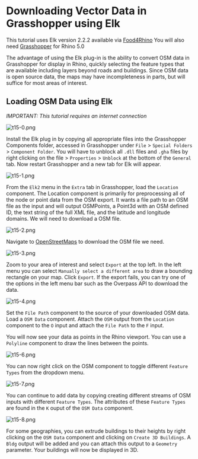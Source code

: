 # Downloading Vector Data in Grasshopper using Elk

This tutorial uses Elk version 2.2.2 available via [Food4Rhino](http://www.food4rhino.com/project/elk?ufh)
You will also need [Grasshopper](http://www.grasshopper3d.com/) for Rhino 5.0

The advantage of using the Elk plug-in is the ability to convert OSM data in Grasshopper for display in Rhino, quickly selecting the feature types that are available including layers beyond roads and buildings. Since OSM data is open source data, the maps may have incompleteness in parts, but will suffice for most areas of interest.

## Loading OSM Data using Elk

*IMPORTANT: This tutorial requires an internet connection*

![t15-0.png](https://github.com/jai2125/gis_tutorials/blob/master/Images/Tutorial_15/t15-0.png)

Install the Elk plug in by copying all appropriate files into the Grasshopper Components folder, accessed in Grasshopper under `File` > `Special Folders` > `Component Folder`. You will have to unblock all `.dll` files and `.gha` files by right clicking on the file > `Properties` > `Unblock` at the bottom of the `General` tab. Now restart Grasshopper and a new tab for Elk will appear.

![t15-1.png](https://github.com/jai2125/gis_tutorials/blob/master/Images/Tutorial_15/t15-1.png)

From the `Elk2` menu in the `Extra` tab in Grasshopper, load the `Location` component. The Location component is primarily for preprocessing all of the node or point data from the OSM export. It wants a file path to an OSM file as the input and will output OSMPoints, a Point3d with an OSM defined ID, the text string of the full XML file, and the latitude and longitude domains. We will need to download a OSM file.

![t15-2.png](https://github.com/jai2125/gis_tutorials/blob/master/Images/Tutorial_15/t15-2.png)

Navigate to [OpenStreetMaps](https://www.openstreetmap.org/) to download the OSM file we need.

![t15-3.png](https://github.com/jai2125/gis_tutorials/blob/master/Images/Tutorial_15/t15-3.png)

Zoom to your area of interest and select `Export` at the top left. In the left menu you can select `Manually select a different area` to draw a bounding rectangle on your map. Click `Export`. If the export fails, you can try one of the options in the left menu bar such as the Overpass API to download the data.

![t15-4.png](https://github.com/jai2125/gis_tutorials/blob/master/Images/Tutorial_15/t15-4.png)

Set the `File Path` component to the source of your downloaded OSM data. Load a `OSM Data` component. Attach the `OSM` output from the `Location` component to the `O` input and attach the `File Path` to the `F` input. 

You will now see your data as points in the Rhino viewport. You can use a `Polyline` component to draw the lines between the points.

![t15-6.png](https://github.com/jai2125/gis_tutorials/blob/master/Images/Tutorial_15/t15-6.png)

You can now right click on the OSM component to toggle different `Feature Types` from the dropdown menu.

![t15-7.png](https://github.com/jai2125/gis_tutorials/blob/master/Images/Tutorial_15/t15-7.png)

You can continue to add data by copying creating different streams of OSM inputs with different `Feature Types`. The attributes of these `Feature Types` are found in the `K` ouput of the `OSM Data` component.

![t15-8.png](https://github.com/jai2125/gis_tutorials/blob/master/Images/Tutorial_15/t15-8.png)

For some geographies, you can extrude buildings to their heights by right clicking on the `OSM Data` component and clicking on `Create 3D Buildings`. A `Bldg` output will be added and you can attach this output to a `Geometry` parameter. Your buildings will now be displayed in 3D.